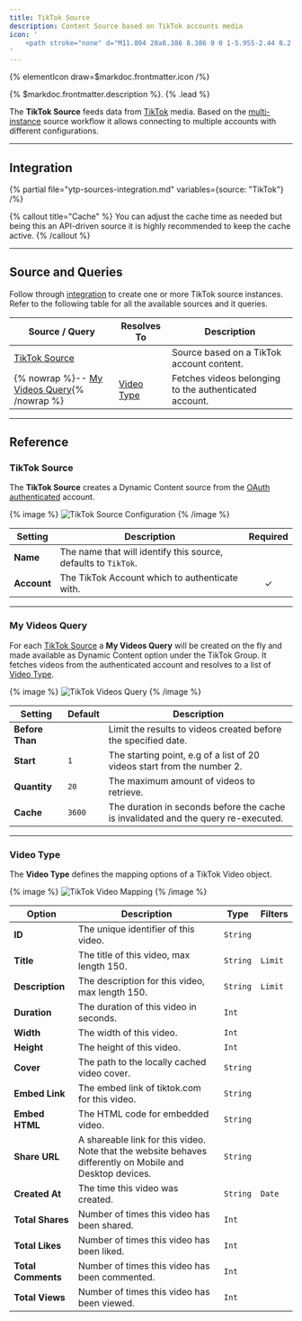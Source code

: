 ```yaml
---
title: TikTok Source
description: Content Source based on TikTok accounts media
icon: '
    <path stroke="none" d="M11.804 28a8.386 8.386 0 0 1-5.955-2.44 8.2 8.2 0 0 1-2.454-6.42 8.28 8.28 0 0 1 2.083-4.983 8.377 8.377 0 0 1 6.326-2.83c.421 0 .846.032 1.265.094l.65.096v5.768l-1.001-.33a2.863 2.863 0 0 0-.902-.146c-.775 0-1.5.304-2.043.855a2.83 2.83 0 0 0-.82 2.043 2.84 2.84 0 0 0 1.397 2.405 2.863 2.863 0 0 0 2.367.26 2.85 2.85 0 0 0 1.962-2.708l.005-5.982V2h5.513l.006.754a5.412 5.412 0 0 0 2.16 4.281 5.384 5.384 0 0 0 3.268 1.092c.028 0 .028 0 .282.018l.709.05v5.433h-1.02c-1.468 0-2.844-.28-4.207-.856a10.957 10.957 0 0 1-1.184-.586l.017 7.505a8.243 8.243 0 0 1-2.47 5.868 8.377 8.377 0 0 1-4.69 2.346c-.416.062-.841.093-1.264.093Zm0-15.15c-2.01 0-3.854.825-5.19 2.321a6.752 6.752 0 0 0-1.7 4.062 6.697 6.697 0 0 0 2.006 5.244 6.876 6.876 0 0 0 4.884 2c.348-.001.698-.027 1.04-.078a6.862 6.862 0 0 0 3.844-1.922 6.727 6.727 0 0 0 2.017-4.786l-.023-10.48 1.23.95c.635.49 1.334.897 2.076 1.21a9.117 9.117 0 0 0 3.11.722v-2.46a6.885 6.885 0 0 1-3.652-1.38 6.933 6.933 0 0 1-2.719-4.728h-2.52v10.157l-.005 5.982a4.37 4.37 0 0 1-3.008 4.154 4.389 4.389 0 0 1-3.627-.4A4.353 4.353 0 0 1 7.43 19.73a4.344 4.344 0 0 1 1.258-3.135 4.358 4.358 0 0 1 3.507-1.292v-2.44c-.13-.008-.26-.011-.39-.011Z"/>
'
---
```


{% elementIcon draw=$markdoc.frontmatter.icon /%}

{% $markdoc.frontmatter.description %}. {% .lead %}

The **TikTok Source** feeds data from [TikTok](https://www.vimeo.com) media. Based on the [multi-instance](manager#multi-instance) source workflow it allows connecting to multiple accounts with different configurations.

---

## Integration

{% partial file="ytp-sources-integration.md" variables={source: "TikTok"} /%}

{% callout title="Cache" %}
You can adjust the cache time as needed but being this an API-driven source it is highly recommended to keep the cache active.
{% /callout %}

---

## Source and Queries

Follow through [integration](#integration) to create one or more TikTok source instances. Refer to the following table for all the available sources and it queries.

| Source / Query | Resolves To | Description |
| -------------- | ----------- | ----------- |
| [TikTok Source](#tiktok-source) | | Source based on a TikTok account content. |
| {% nowrap %}-- [My Videos Query](#my-videos-query){% /nowrap %} | [Video Type](#video-type) | Fetches videos belonging to the authenticated account. |

---

## Reference

### TikTok Source

The **TikTok Source** creates a Dynamic Content source from the [OAuth authenticated](../../auths-manager#tiktok-oauth-driver) account.

{% image %}
![TikTok Source Configuration](/assets/ytp/sources/tiktok-config.webp)
{% /image %}

| Setting | Description | Required |
| ------- | ----------- | :------: |
| **Name** | The name that will identify this source, defaults to `TikTok`. |
| **Account** | The TikTok Account which to authenticate with. | &#x2713; |

---

### My Videos Query

For each [TikTok Source](#tiktok-source) a **My Videos Query** will be created on the fly and made available as Dynamic Content option under the TikTok Group. It fetches videos from the authenticated account and resolves to a list of [Video Type](#video-type).

{% image %}
![TikTok Videos Query](/assets/ytp/sources/tiktok-query-videos.webp)
{% /image %}

| Setting | Default | Description |
| ------- | ------- | ----------- |
| **Before Than** | | Limit the results to videos created before the specified date. |
| **Start** | `1` | The starting point, e.g of a list of 20 videos start from the number 2. |
| **Quantity** | `20` | The maximum amount of videos to retrieve. |
| **Cache** | `3600` | The duration in seconds before the cache is invalidated and the query re-executed. |

---

### Video Type

The **Video Type** defines the mapping options of a TikTok Video object.

{% image %}
![TikTok Video Mapping](/assets/ytp/sources/tiktok-type-video.webp)
{% /image %}

| Option | Description | Type | Filters |
| ------ | ----------- | ---- | ------- |
| **ID** | The unique identifier of this video. | `String` |
| **Title** | The title of this video, max length 150. | `String` | `Limit` |
| **Description** |  The description for this video, max length 150. | `String` | `Limit` |
| **Duration** | The duration of this video in seconds. | `Int` |
| **Width** | The width of this video. | `Int` |
| **Height** | The height of this video. | `Int` |
| **Cover** | The path to the locally cached video cover. | `String` |
| **Embed Link** | The embed link of tiktok.com for this video. | `String` |
| **Embed HTML** | The HTML code for embedded video. | `String` |
| **Share URL** | A shareable link for this video. Note that the website behaves differently on Mobile and Desktop devices. | `String` |
| **Created At** | The time this video was created. | `String` | `Date` |
| **Total Shares** | Number of times this video has been shared. | `Int` |
| **Total Likes** | Number of times this video has been liked. | `Int` |
| **Total Comments** | Number of times this video has been commented. | `Int` |
| **Total Views** | Number of times this video has been viewed. | `Int` |
